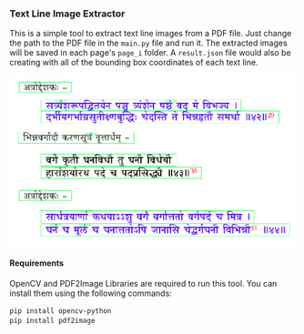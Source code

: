 ### Text Line Image Extractor

This is a simple tool to extract text line images from a PDF file. Just change the path to the PDF file in the `main.py` file and run it. The extracted images will be saved in each page's `page_i` folder. A `result.json` file would also be creating with all of the bounding box coordinates of each text line.

![example](example.png)
#### Requirements

OpenCV and PDF2Image Libraries are required to run this tool. You can install them using the following commands:

```bash
pip install opencv-python
pip install pdf2image
```


